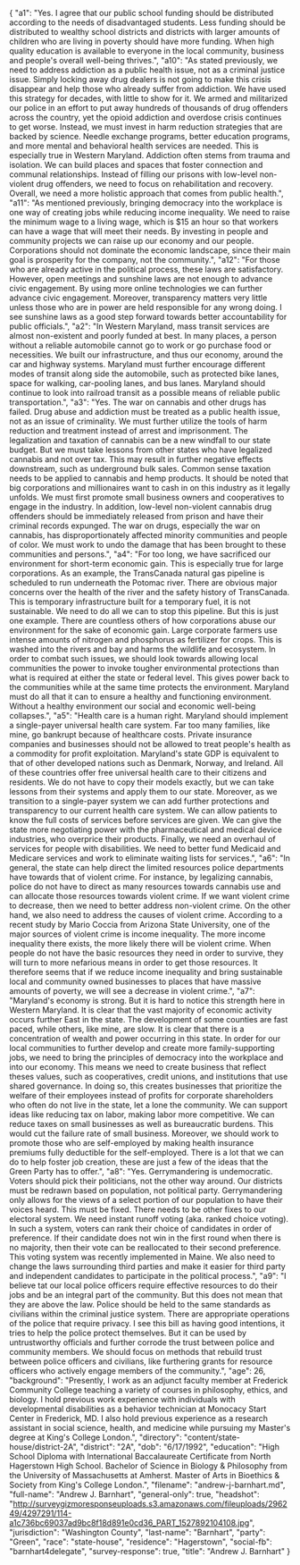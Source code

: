 {
  "a1": "Yes. I agree that our public school funding should be distributed according to the needs of disadvantaged students. Less funding should be distributed to wealthy school districts and districts with larger amounts of children who are living in poverty should have more funding. When high quality education is available to everyone in the local community, business and people's overall well-being thrives.",
  "a10": "As stated previously, we need to address addiction as a public health issue, not as a criminal justice issue. Simply locking away drug dealers is not going to make this crisis disappear and help those who already suffer from addiction. We have used this strategy for decades, with little to show for it. We armed and militarized our police in an effort to put away hundreds of thousands of drug offenders across the country, yet the opioid addiction and overdose crisis continues to get worse. Instead, we must invest in harm reduction strategies that are backed by science. Needle exchange programs, better education programs, and more mental and behavioral health services are needed.  This is especially true in Western Maryland. Addiction often stems from trauma and isolation. We can build places and spaces that foster connection and communal relationships. Instead of filling our prisons with low-level non-violent drug offenders, we need to focus on rehabilitation and recovery. Overall, we need a more holistic approach that comes from public health.",
  "a11": "As mentioned previously, bringing democracy into the workplace is one way of creating jobs while reducing income inequality.   We need to raise the minimum wage to a living wage, which is $15 an hour so that workers can have a wage that will meet their needs. By investing in people and community projects we can raise up our economy and our people. Corporations should not dominate the economic landscape, since their main goal is prosperity for the company, not the community.",
  "a12": "For those who are already active in the political process, these laws are satisfactory. However, open meetings and sunshine laws are not enough to advance civic engagement. By using more online technologies we can further advance civic engagement. Moreover, transparency matters very little unless those who are in power are held responsible for any wrong doing. I see sunshine laws as a good step forward towards better accountability for public officials.",
  "a2": "In Western Maryland, mass transit services are almost non-existent and poorly funded at best. In many places, a person without a reliable automobile cannot go to work or go purchase food or necessities. We built our infrastructure, and thus our economy, around the car and highway systems. Maryland must further encourage different modes of transit along side the automobile, such as protected bike lanes, space for walking, car-pooling lanes, and bus lanes. Maryland should continue to look into railroad transit as a possible means of reliable public transportation.",
  "a3": "Yes. The war on cannabis and other drugs has failed. Drug abuse and addiction must be treated as a public health issue, not as an issue of criminality. We must further utilize the tools of harm reduction and treatment instead of arrest and imprisonment.  The legalization and taxation of cannabis can be a new windfall to our state budget. But we must take lessons from other states who have legalized cannabis and not over tax. This may result in further negative effects downstream, such as underground bulk sales. Common sense taxation needs to be applied to cannabis and hemp products. It should be noted that big corporations and millionaires want to cash in on this industry as it legally unfolds.  We must first promote small business owners and cooperatives to engage in the industry.  In addition, low-level non-violent cannabis drug offenders should be immediately released from prison and have their criminal records expunged. The war on drugs, especially the war on cannabis, has disproportionately affected minority communities and people of color. We must work to undo the damage that has been brought to these communities and persons.",
  "a4": "For too long, we have sacrificed our environment for short-term economic gain. This is especially true for large corporations. As an example, the TransCanada natural gas pipeline is scheduled to run underneath the Potomac river. There are obvious major concerns over the health of the river and the safety history of TransCanada. This is temporary infrastructure built for a temporary fuel, it is not sustainable. We need to do all we can to stop this pipeline. But this is just one example. There are countless others of how corporations abuse our environment for the sake of economic gain. Large corporate farmers use intense amounts of nitrogen and phosphorus as fertilizer for crops. This is washed into the rivers and bay and harms the wildlife and ecosystem. In order to combat such issues, we should look towards allowing local communities the power to invoke tougher environmental protections than what is required at either the state or federal level. This gives power back to the communities while at the same time protects the environment.  Maryland must do all that it can to ensure a healthy and functioning environment. Without a healthy environment our social and economic well-being collapses.",
  "a5": "Health care is a human right. Maryland should implement a single-payer universal health care system. Far too many families, like mine, go bankrupt because of healthcare costs. Private insurance companies and businesses should not be allowed to treat people's health as a commodity for profit exploitation.  Maryland's state GDP is equivalent to that of other developed nations such as Denmark, Norway, and Ireland. All of these countries offer free universal health care to their citizens and residents. We do not have to copy their models exactly, but we can take lessons from their systems and apply them to our state.  Moreover, as we transition to a single-payer system we can add further protections and transparency to our current health care system. We can allow patients to know the full costs of services before services are given. We can give the state more negotiating power with the pharmaceutical and medical device industries, who overprice their products. Finally, we need an overhaul of services for people with disabilities. We need to better fund Medicaid and Medicare services and work to eliminate waiting lists for services.",
  "a6": "In general, the state can help direct the limited resources police departments have towards that of violent crime. For instance, by legalizing cannabis, police do not have to direct as many resources towards cannabis use and can allocate those resources towards violent crime. If we want violent crime to decrease, then we need to better address non-violent crime.  On the other hand, we also need to address the causes of violent crime. According to a recent study by Mario Coccia from Arizona State University, one of the major sources of violent crime is income inequality.  The more income inequality there exists, the more likely there will be violent crime. When people do not have the basic resources they need in order to survive, they will turn to more nefarious means in order to get those resources. It therefore seems that if we reduce income inequality and bring sustainable local and community owned businesses to places that have massive amounts of poverty, we will see a decrease in violent crime.",
  "a7": "Maryland's economy is strong. But it is hard to notice this strength here in Western Maryland. It is clear that the vast majority of economic activity occurs further East in the state. The development of some counties are fast paced, while others, like mine, are slow. It is clear that there is a concentration of wealth and power occurring in this state.  In order for our local communities to further develop and create more family-supporting jobs, we need to bring the principles of democracy into the workplace and into our economy. This means we need to create business that reflect theses values, such as cooperatives, credit unions, and institutions that use shared governance. In doing so, this creates businesses that prioritize the welfare of their employees instead of profits for corporate shareholders who often do not live in the state, let a lone the community.  We can support ideas like reducing tax on labor, making labor more competitive. We can reduce taxes on small businesses as well as bureaucratic burdens. This would cut the failure rate of small business. Moreover, we should work to promote those who are self-employed by making health insurance premiums fully deductible for the self-employed.   There is a lot that we can do to help foster job creation, these are just a few of the ideas that the Green Party has to offer.",
  "a8": "Yes. Gerrymandering is undemocratic. Voters should pick their politicians, not the other way around. Our districts must be redrawn based on population, not political party. Gerrymandering only allows for the views of a select portion of our population to have their voices heard. This must be fixed.  There needs to be other fixes to our electoral system. We need instant runoff voting (aka. ranked choice voting). In such a system, voters can rank their choice of candidates in order of preference. If their candidate does not win in the first round when there is no majority, then their vote can be reallocated to their second preference. This voting system was recently implemented in Maine.  We also need to change the laws surrounding third parties and make it easier for third party and independent candidates to participate in the political process.",
  "a9": "I believe tat our local police officers require effective resources to do their jobs and be an integral part of the community. But this does not mean that they are above the law. Police should be held to the same standards as civilians within the criminal justice system. There are appropriate operations of the police that require privacy. I see this bill as having good intentions, it tries to help the police protect themselves. But it can be used by untrustworthy officials and further corrode the trust between police and community members. We should focus on methods that rebuild trust between police officers and civilians, like furthering grants for resource officers who actively engage members of the community.",
  "age": 26,
  "background": "Presently, I work as an adjunct faculty member at Frederick Community College teaching a variety of courses in philosophy, ethics, and biology.  I hold previous work experience with individuals with developmental disabilities as a behavior technician at Monocacy Start Center in Frederick, MD.  I also hold previous experience as a research assistant in social science, health, and medicine while pursuing my Master's degree at King's College London.",
  "directory": "content/state-house/district-2A",
  "district": "2A",
  "dob": "6/17/1992",
  "education": "High School Diploma with International Baccalaureate Certificate from North Hagerstown High School.  Bachelor of Science in Biology & Philosophy from the University of Massachusetts at Amherst.  Master of Arts in Bioethics & Society from King's College London.",
  "filename": "andrew-j-barnhart.md",
  "full-name": "Andrew J. Barnhart",
  "general-only": true,
  "headshot": "http://surveygizmoresponseuploads.s3.amazonaws.com/fileuploads/296249/4297291/114-a1c736bc69037ad9bc8f18d891e0cd36_PART_1527892104108.jpg",
  "jurisdiction": "Washington County",
  "last-name": "Barnhart",
  "party": "Green",
  "race": "state-house",
  "residence": "Hagerstown",
  "social-fb": "barnhart4delegate",
  "survey-response": true,
  "title": "Andrew J. Barnhart"
}
